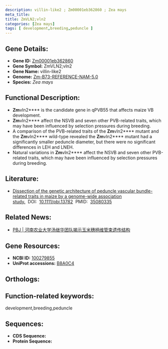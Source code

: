 ```yaml
---
description: villin-like2 ; Zm00001eb362860 ; Zea mays
meta_title:
title: ZmVLN2;vln2
categories: [Zea mays]
tags: [ development,breeding,peduncle ]
---
```


## Gene Details:
- **Gene ID:**	[Zm00001eb362860]()
- **Gene Symbol:** ZmVLN2;vln2
- **Gene Name:** villin-like2
- **Genome:** [Zm-B73-REFERENCE-NAM-5.0]()
- **Species:** *Zea mays*

## Functional Description:
   - **Zm**vln2**** is the candidate gene in qPVB55 that affects maize VB development.
   - **Zm**vln2**** affect the NSVB and seven other PVB-related traits, which may have been influenced by selection pressures during breeding.
   - A comparison of the PVB-related traits of the **Zm**vln2**** mutant and the **Zm**vln2**** wild-type revealed the **Zm**vln2**** mutant had a significantly smaller peduncle diameter, but there were no significant differences in LEH and LNEH.
   - Natural variations in **Zm**vln2**** affect the NSVB and seven other PVB-related traits, which may have been influenced by selection pressures during breeding.

## Literature:
   - [Dissection of the genetic architecture of peduncle vascular bundle-related traits in maize by a genome-wide association study.]( https://onlinelibrary.wiley.com/doi/10.1111/pbi.13782)&nbsp;&nbsp;DOI:&nbsp;&nbsp;[10.1111/pbi.13782](https://onlinelibrary.wiley.com/doi/10.1111/pbi.13782)&nbsp;&nbsp;PMID:&nbsp;&nbsp;[35080335](https://pubmed.ncbi.nlm.nih.gov/35080335/)

## Related News:
   - [PBJ | 河南农业大学汤继华团队揭示玉米穗柄维管束遗传结构](https://mp.weixin.qq.com/s?__biz=Mzg3MDEwNDEyMg==&mid=2247524542&idx=2&sn=a4be3c448093acaefabcb512bfb85a68&chksm=ce90cdebf9e744fdaff34aee91655c45b387f0495239190d1b313b2890c49a8d8f165c5c0709&scene=27#wechat_redirect)

## Gene Resources:
- **NCBI ID:** [100279855](https://www.ncbi.nlm.nih.gov/gene/?term=100279855)
- **UniProt accessions:** [B8A0C4](https://www.uniprot.org/uniprotkb/B8A0C4/entry)

## Orthologs:

## Function-related keywords:
development,breeding,peduncle

## Sequences:
- **CDS Sequence:**
- **Protein Sequence:**

